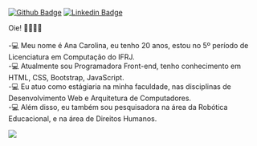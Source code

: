 
[![Github Badge](https://img.shields.io/badge/-Github-000?style=for-the-badge&logo=Github&logoColor=white&link=https://github.com/printf-ana)](https://github.com/printf-ana)
[![Linkedin Badge](https://img.shields.io/badge/-LinkedIn-blue?style=for-the-badge&logo=Linkedin&logoColor=white&link=https://www.linkedin.com/in/ana-carolina-dias-goulart-86b06b173/)](https://www.linkedin.com/in/ana-carolina-dias-goulart-86b06b173/)

Oie! 👋👋👋👋 
<br/>
<br/>-💻 Meu nome é Ana Carolina, eu tenho 20 anos, estou no 5º período de Licenciatura em Computação do IFRJ. 
<br/>-💻 Atualmente sou Programadora Front-end, tenho conhecimento em HTML, CSS, Bootstrap, JavaScript. 
<br/>-💻 Eu atuo como estágiaria na minha faculdade, nas disciplinas de Desenvolvimento Web e Arquitetura de Computadores. 
<br/>-💻 Além disso, eu também sou pesquisadora na área da Robótica Educacional, e na área de Direitos Humanos.

<p>
  <a href= "https://github.com/printf-ana/github-readme-stats">
    <img src= "https://github-readme-stats.vercel.app/api/top-langs/?username=printf-ana&layout=compact">
  </a>
</p>

